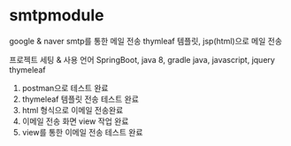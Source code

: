 # smtpmodule

google & naver smtp를 통한 메일 전송
thymleaf 템플릿, jsp(html)으로 메일 전송

프로젝트 세팅 & 사용 언어
SpringBoot, java 8, gradle
java, javascript, jquery
thymeleaf

1. postman으로 테스트 완료
2. thymeleaf 템플릿 전송 테스트 완료
3. html 형식으로 이메일 전송완료
4. 이메일 전송 화면 view 작업 완료
5. view를 통한 이메일 전송 테스트 완료
